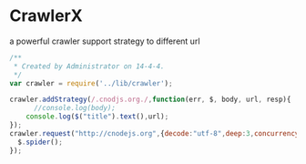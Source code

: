 CrawlerX
========

a powerful crawler support strategy to different url
```js
/**
 * Created by Administrator on 14-4-4.
 */
var crawler = require('../lib/crawler');

crawler.addStrategy(/.cnodjs.org./,function(err, $, body, url, resp){
	  //console.log(body);
    console.log($("title").text(),url);
});
crawler.request("http://cnodejs.org",{decode:"utf-8",deep:3,concurrency:3}, function(err, $, body,resp){
  $.spider();
});
```
